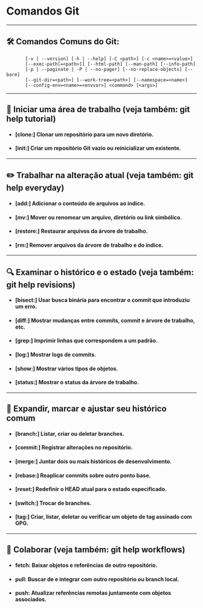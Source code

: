 # Comandos Git
---
## 🛠️ Comandos Comuns do Git:
           [-v | --version] [-h | --help] [-C <path>] [-c <name>=<value>]
           [--exec-path[=<path>]] [--html-path] [--man-path] [--info-path]
           [-p | --paginate | -P | --no-pager] [--no-replace-objects] [--bare]
           [--git-dir=<path>] [--work-tree=<path>] [--namespace=<name>]
           [--config-env=<name>=<envvar>] <command> [<args>]
---
## 📂 Iniciar uma área de trabalho (veja também: git help tutorial)
   - #### [clone:] Clonar um repositório para um novo diretório.
   - #### [init:] Criar um repositório Git vazio ou reinicializar um existente.
---
## ✏️ Trabalhar na alteração atual (veja também: git help everyday)
   - #### [add:] Adicionar o conteúdo de arquivos ao índice.
   - #### [mv:] Mover ou renomear um arquivo, diretório ou link simbólico.
   - #### [restore:] Restaurar arquivos da árvore de trabalho.
   - #### [rm:] Remover arquivos da árvore de trabalho e do índice.
---
## 🔍 Examinar o histórico e o estado (veja também: git help revisions)
   - #### [bisect:] Usar busca binária para encontrar o commit que introduziu um erro.
   - #### [diff:] Mostrar mudanças entre commits, commit e árvore de trabalho, etc.
   - #### [grep:] Imprimir linhas que correspondem a um padrão.
   - #### [log:] Mostrar logs de commits.
   - #### [show:] Mostrar vários tipos de objetos.
   - #### [status:] Mostrar o status da árvore de trabalho.
---
## 🌳 Expandir, marcar e ajustar seu histórico comum
   - #### [branch:] Listar, criar ou deletar branches.
   - #### [commit:] Registrar alterações no repositório.
   - #### [merge:] Juntar dois ou mais históricos de desenvolvimento.
   - #### [rebase:] Reaplicar commits sobre outro ponto base.
   - #### [reset:] Redefinir o HEAD atual para o estado especificado.
   - #### [switch:] Trocar de branches.
   - #### [tag:] Criar, listar, deletar ou verificar um objeto de tag assinado com GPG.
---
## 🤝 Colaborar (veja também: git help workflows)
   - #### fetch: Baixar objetos e referências de outro repositório.
   - #### pull: Buscar de e integrar com outro repositório ou branch local.
   - #### push: Atualizar referências remotas juntamente com objetos associados.